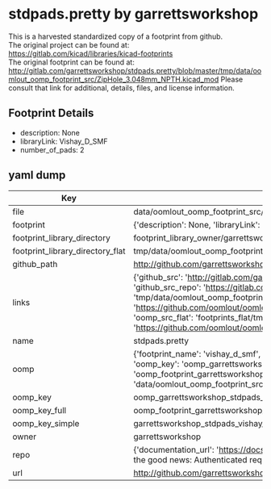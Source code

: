 # stdpads.pretty by garrettsworkshop  
This is a harvested standardized copy of a footprint from github.  
The original project can be found at:  
https://gitlab.com/kicad/libraries/kicad-footprints  
The original footprint can be found at:
http://gitlab.com/garrettsworkshop/stdpads.pretty/blob/master/tmp/data/oomlout_oomp_footprint_src/ZipHole_3.048mm_NPTH.kicad_mod
Please consult that link for additional, details, files, and license information.  
## Footprint Details
* description: None  
* libraryLink: Vishay_D_SMF  
* number_of_pads: 2  
## yaml dump  
| Key | Value |  
| --- | --- |  
| file | data/oomlout_oomp_footprint_src/stdpads.pretty/Vishay_D_SMF.kicad_mod |  
| footprint | {'description': None, 'libraryLink': 'Vishay_D_SMF', 'number_of_pads': 2} |  
| footprint_library_directory | footprint_library_owner/garrettsworkshop_stdpads.pretty |  
| footprint_library_directory_flat | tmp/data/oomlout_oomp_footprint_src/footprints_flat/garrettsworkshop_stdpads_vishay_d_smf/working |  
| github_path | http://github.com/garrettsworkshop/stdpads.pretty/blob/master/tmp/data/oomlout_oomp_footprint_src/Vishay_D_SMF.kicad_mod |  
| links | {'github_src': 'http://gitlab.com/garrettsworkshop/stdpads.pretty/blob/master/tmp/data/oomlout_oomp_footprint_src/ZipHole_3.048mm_NPTH.kicad_mod', 'github_src_repo': 'https://gitlab.com/kicad/libraries/kicad-footprints', 'oomp_bot': 'tmp/data/oomlout_oomp_footprint_src/footprints/garrettsworkshop_stdpads_vishay_d_smf/working', 'oomp_bot_github': 'https://github.com/oomlout/oomlout_oomp_footprint_bot/tree/main/tmp/data/oomlout_oomp_footprint_src/footprints/garrettsworkshop_stdpads_vishay_d_smf/working', 'oomp_src_flat': 'footprints_flat/tmp/data/oomlout_oomp_footprint_src/footprints_flat/garrettsworkshop_stdpads_vishay_d_smf/working', 'oomp_src_flat_github': 'https://github.com/oomlout/oomlout_oomp_footprint_src/tree/main/tmp/data/oomlout_oomp_footprint_src/footprints_flat/garrettsworkshop_stdpads_vishay_d_smf/working'} |  
| name | stdpads.pretty |  
| oomp | {'footprint_name': 'vishay_d_smf', 'library_name': 'stdpads', 'md5': '438fd9f17f1695e3cc88b0bd420bb08e', 'md5_10': '438fd9f17f', 'md5_5': '438fd', 'md5_6': '438fd9', 'oomp_key': 'oomp_garrettsworkshop_stdpads_vishay_d_smf', 'oomp_key_extra': 'oomp_footprint_garrettsworkshop_stdpads_vishay_d_smf', 'oomp_key_full': 'oomp_footprint_garrettsworkshop_stdpads_vishay_d_smf_438fd9', 'oomp_key_simple': 'garrettsworkshop_stdpads_vishay_d_smf', 'original_filename': 'data/oomlout_oomp_footprint_src/stdpads.pretty/Vishay_D_SMF.kicad_mod', 'owner_name': 'garrettsworkshop'} |  
| oomp_key | oomp_garrettsworkshop_stdpads_vishay_d_smf |  
| oomp_key_full | oomp_footprint_garrettsworkshop_stdpads_vishay_d_smf |  
| oomp_key_simple | garrettsworkshop_stdpads_vishay_d_smf |  
| owner | garrettsworkshop |  
| repo | {'documentation_url': 'https://docs.github.com/rest/overview/resources-in-the-rest-api#rate-limiting', 'message': "API rate limit exceeded for 84.66.142.224. (But here's the good news: Authenticated requests get a higher rate limit. Check out the documentation for more details.)"} |  
| url | http://github.com/garrettsworkshop/stdpads.pretty |  


